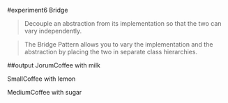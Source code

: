 #experiment6 Bridge
> Decouple an abstraction from its implementation so that the two can vary independently.

>  The Bridge Pattern allows you to vary the implementation and
>  the abstraction by placing the two in separate class hierarchies.

##output
JorumCoffee with milk

SmallCoffee with lemon

MediumCoffee with sugar
